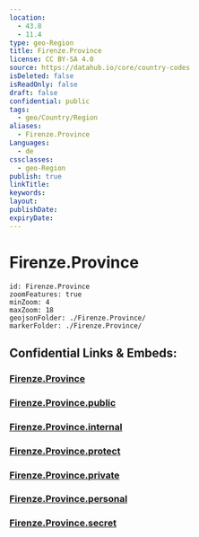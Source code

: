 ```yaml
---
location:
  - 43.8
  - 11.4
type: geo-Region
title: Firenze.Province
license: CC BY-SA 4.0
source: https://datahub.io/core/country-codes
isDeleted: false
isReadOnly: false
draft: false
confidential: public
tags:
  - geo/Country/Region
aliases:
  - Firenze.Province
Languages:
  - de
cssclasses:
  - geo-Region
publish: true
linkTitle:
keywords:
layout:
publishDate:
expiryDate:
---
```


# Firenze.Province

```leaflet
id: Firenze.Province
zoomFeatures: true 
minZoom: 4 
maxZoom: 18
geojsonFolder: ./Firenze.Province/
markerFolder: ./Firenze.Province/
```


## Confidential Links & Embeds: 

### [Firenze.Province](/_Standards/Earth/Continent/Europe/Europe~South/Italy/regions~Italy/Tuscany/Firenze.Province.md) 

### [Firenze.Province.public](/_public/Earth/Continent/Europe/Europe~South/Italy/regions~Italy/Tuscany/Firenze.Province.public.md) 

### [Firenze.Province.internal](/_internal/Earth/Continent/Europe/Europe~South/Italy/regions~Italy/Tuscany/Firenze.Province.internal.md) 

### [Firenze.Province.protect](/_protect/Earth/Continent/Europe/Europe~South/Italy/regions~Italy/Tuscany/Firenze.Province.protect.md) 

### [Firenze.Province.private](/_private/Earth/Continent/Europe/Europe~South/Italy/regions~Italy/Tuscany/Firenze.Province.private.md) 

### [Firenze.Province.personal](/_personal/Earth/Continent/Europe/Europe~South/Italy/regions~Italy/Tuscany/Firenze.Province.personal.md) 

### [Firenze.Province.secret](/_secret/Earth/Continent/Europe/Europe~South/Italy/regions~Italy/Tuscany/Firenze.Province.secret.md)

